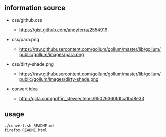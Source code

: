 ## information source

* css/github.css
    * https://gist.github.com/andyferra/2554919
* css/para.png
    * https://raw.githubusercontent.com/gollum/gollum/master/lib/gollum/public/gollum/images/para.png
* css/dirty-shade.png
    * https://raw.githubusercontent.com/gollum/gollum/master/lib/gollum/public/gollum/images/dirty-shade.png

* convert idea
  * http://qiita.com/griffin_stewie/items/95026360fdfca1bd8e33

## usage

```
./convert.sh README.md
firefox README.html
```
